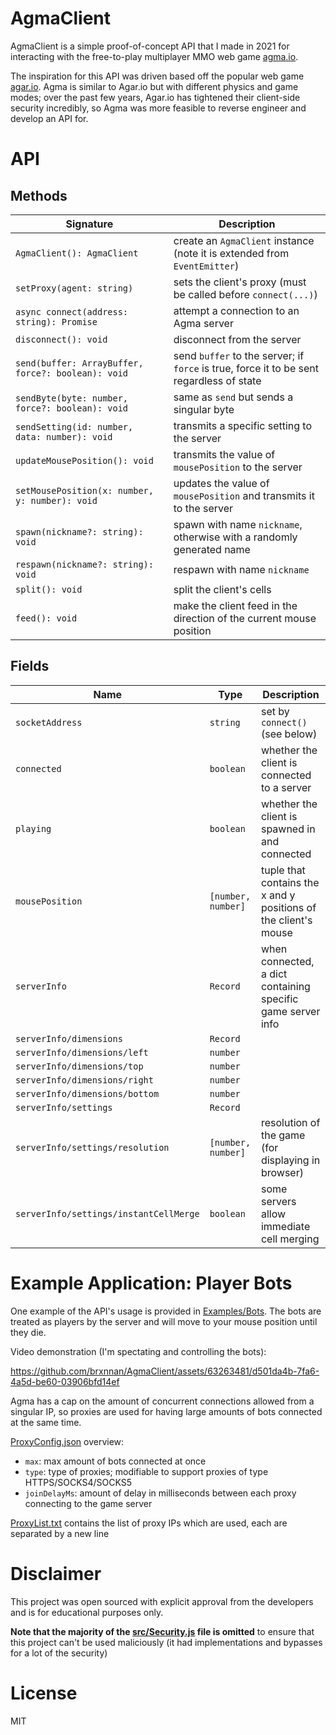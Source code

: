 # AgmaClient
AgmaClient is a simple proof-of-concept API that I made in 2021 for interacting with the free-to-play multiplayer MMO web game [agma.io](https://agma.io/).

The inspiration for this API was driven based off the popular web game [agar.io](https://agar.io/).
Agma is similar to Agar.io but with different physics and game modes; over the past few years, Agar.io has tightened their client-side security incredibly,
so Agma was more feasible to reverse engineer and develop an API for.

# API

## Methods
| Signature                                          | Description                                                                              |
|----------------------------------------------------|------------------------------------------------------------------------------------------|
| `AgmaClient(): AgmaClient`                         | create an `AgmaClient` instance (note it is extended from `EventEmitter`)                |
| `setProxy(agent: string)`                          | sets the client's proxy (must be called before `connect(...)`)                           |
| `async connect(address: string): Promise`          | attempt a connection to an Agma server                                                   |
| `disconnect(): void`                               | disconnect from the server                                                               |
| `send(buffer: ArrayBuffer, force?: boolean): void` | send `buffer` to the server; if `force` is true, force it to be sent regardless of state |
| `sendByte(byte: number, force?: boolean): void`    | same as `send` but sends a singular byte                                                 |
| `sendSetting(id: number, data: number): void`      | transmits a specific setting to the server                                               |
| `updateMousePosition(): void`                      | transmits the value of `mousePosition` to the server                                     |
| `setMousePosition(x: number, y: number): void`     | updates the value of `mousePosition` and transmits it to the server                      |
| `spawn(nickname?: string): void`                   | spawn with name `nickname`, otherwise with a randomly generated name                     |
| `respawn(nickname?: string): void`                 | respawn with name `nickname`                                                             |
| `split(): void`                                    | split the client's cells                                                                 |
| `feed(): void`                                     | make the client feed in the direction of the current mouse position                      |

## Fields
| Name                                   | Type               | Description                                                     |
|----------------------------------------|--------------------|-----------------------------------------------------------------|
| `socketAddress`                        | `string`           | set by `connect()` (see below)                                  |
| `connected`                            | `boolean`          | whether the client is connected to a server                     |
| `playing`                              | `boolean`          | whether the client is spawned in and connected                  |
| `mousePosition`                        | `[number, number]` | tuple that contains the x and y positions of the client's mouse |
| `serverInfo`                           | `Record`           | when connected, a dict containing specific game server info     |
| `serverInfo/dimensions`                | `Record`           |                                                                 |
| `serverInfo/dimensions/left`           | `number`           |                                                                 |
| `serverInfo/dimensions/top`            | `number`           |                                                                 |
| `serverInfo/dimensions/right`          | `number`           |                                                                 |
| `serverInfo/dimensions/bottom`         | `number`           |                                                                 |
| `serverInfo/settings`                  | `Record`           |                                                                 |
| `serverInfo/settings/resolution`       | `[number, number]` | resolution of the game (for displaying in browser)              |
| `serverInfo/settings/instantCellMerge` | `boolean`          | some servers allow immediate cell merging                       |

# Example Application: Player Bots
One example of the API's usage is provided in [Examples/Bots](Examples/Bots).
The bots are treated as players by the server and will move to your mouse position until they die.

Video demonstration (I'm spectating and controlling the bots):

https://github.com/brxnnan/AgmaClient/assets/63263481/d501da4b-7fa6-4a5d-be60-03906bfd14ef

Agma has a cap on the amount of concurrent connections allowed from a singular IP, so proxies are used for having large amounts of bots connected at the same time.

[ProxyConfig.json](Examples/Bots/Server/ProxyConfig.json) overview:
* `max`: max amount of bots connected at once
* `type`: type of proxies; modifiable to support proxies of type HTTPS/SOCKS4/SOCKS5
* `joinDelayMs`: amount of delay in milliseconds between each proxy connecting to the game server

[ProxyList.txt](Examples/Bots/Server/ProxyList.txt) contains the list of proxy IPs which are used, each are separated by a new line

# Disclaimer
This project was open sourced with explicit approval from the developers and is for educational purposes only.

**Note that the majority of the [src/Security.js](src/Security.js) file is omitted** to ensure that this project can't be used maliciously (it had implementations and bypasses for a lot of the security)

# License
MIT
